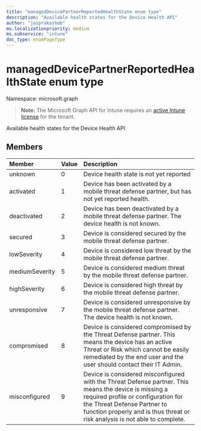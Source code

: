 ```yaml
---
title: "managedDevicePartnerReportedHealthState enum type"
description: "Available health states for the Device Health API"
author: "jaiprakashmb"
ms.localizationpriority: medium
ms.subservice: "intune"
doc_type: enumPageType
---
```


# managedDevicePartnerReportedHealthState enum type

Namespace: microsoft.graph

> **Note:** The Microsoft Graph API for Intune requires an [active Intune license](https://go.microsoft.com/fwlink/?linkid=839381) for the tenant.

Available health states for the Device Health API

## Members
|Member|Value|Description|
|:---|:---|:---|
|unknown|0|Device health state is not yet reported|
|activated|1|Device has been activated by a mobile threat defense partner, but has not yet reported health.|
|deactivated|2|Device has been deactivated by a mobile threat defense partner. The device health is not known.|
|secured|3|Device is considered secured by the mobile threat defense partner.|
|lowSeverity|4|Device is considered low threat by the mobile threat defense partner.|
|mediumSeverity|5|Device is considered medium threat by the mobile threat defense partner.|
|highSeverity|6|Device is considered high threat by the mobile threat defense partner.|
|unresponsive|7|Device is considered unresponsive by the mobile threat defense partner. The device health is not known.|
|compromised|8|Device is considered compromised by the Threat Defense partner. This means the device has an active Threat or Risk which cannot be easily remediated by the end user and the user should contact their IT Admin.|
|misconfigured|9|Device is considered misconfigured with the Threat Defense partner. This means the device is missing a required profile or configuration for the Threat Defense Partner to function properly and is thus threat or risk analysis is not able to complete.|
